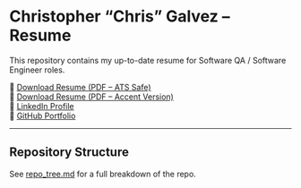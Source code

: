 # Christopher “Chris” Galvez – Resume

This repository contains my up-to-date resume for Software QA / Software Engineer roles.

📄 [Download Resume (PDF – ATS Safe)](Chris_Galvez_Resume_FINAL.pdf)  
🎨 [Download Resume (PDF – Accent Version)](alt_versions/Chris_Galvez_Resume_COLOR.pdf)  
🔗 [LinkedIn Profile](https://www.linkedin.com/in/christopher-galvez-98bb5333b)  
🔗 [GitHub Portfolio](https://github.com/cg112358/crypto-price-tracker)

---

## Repository Structure
See [repo_tree.md](repo_tree.md) for a full breakdown of the repo.
